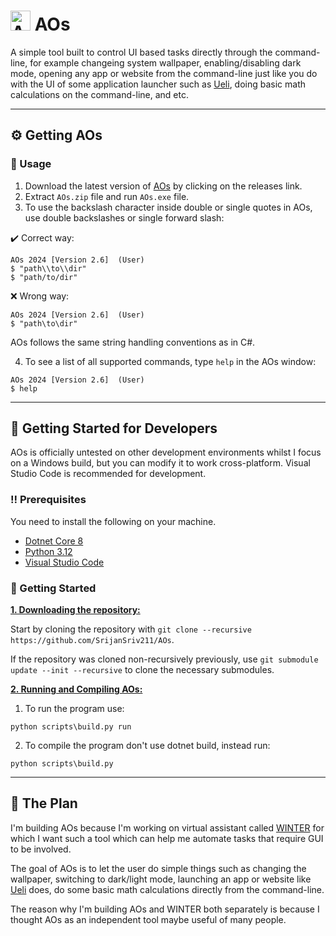 # <img title="AOs" src="https://github.com/SrijanSriv211/AOs/blob/master/img/AOs.ico?raw=true" width="32" height="32"> AOs

A simple tool built to control UI based tasks directly through the command-line, for example changeing system wallpaper, enabling/disabling dark mode, opening any app or website from the command-line just like you do with the UI of some application launcher such as [Ueli](https://github.com/oliverschwendener/ueli), doing basic math calculations on the command-line, and etc.

***

## :gear: Getting AOs
### :eyes: Usage
1. Download the latest version of [AOs](https://github.com/SrijanSriv211/AOs/releases) by clicking on the releases link.
2. Extract `AOs.zip` file and run `AOs.exe` file.
3. To use the backslash character inside double or single quotes in AOs, use double backslashes or single forward slash:

:heavy_check_mark: Correct way:
```console
AOs 2024 [Version 2.6]  (User)
$ "path\\to\\dir"
$ "path/to/dir"
```

:x: Wrong way:
```console
AOs 2024 [Version 2.6]  (User)
$ "path\to\dir"
```

AOs follows the same string handling conventions as in C#.

4. To see a list of all supported commands, type `help` in the AOs window:
```console
AOs 2024 [Version 2.6]  (User)
$ help
```

***

## :toolbox: Getting Started for Developers
AOs is officially untested on other development environments whilst I focus on a Windows build, but you can modify it to work cross-platform. Visual Studio Code is recommended for development.

### :bangbang: Prerequisites
You need to install the following on your machine.
- [Dotnet Core 8](https://dotnet.microsoft.com/en-us/download/dotnet/8.0)
- [Python 3.12](https://www.python.org/downloads/release/python-3122)
- [Visual Studio Code](https://code.visualstudio.com)

### :pencil: Getting Started
<ins>**1. Downloading the repository:**</ins>

Start by cloning the repository with `git clone --recursive https://github.com/SrijanSriv211/AOs`.

If the repository was cloned non-recursively previously, use `git submodule update --init --recursive` to clone the necessary submodules.

<ins>**2. Running and Compiling AOs:**</ins>

1. To run the program use:
```console
python scripts\build.py run
```

2. To compile the program don't use dotnet build, instead run:
```console
python scripts\build.py
```

***

## :notebook_with_decorative_cover: The Plan
I'm building AOs because I'm working on virtual assistant called [WINTER](https://github.com/SrijanSriv211/WINTER) for which I want such a tool which can help me automate tasks that require GUI to be involved.

The goal of AOs is to let the user do simple things such as changing the wallpaper, switching to dark/light mode, launching an app or website like [Ueli](https://github.com/oliverschwendener/ueli) does, do some basic math calculations directly from the command-line.

The reason why I'm building AOs and WINTER both separately is because I thought AOs as an independent tool maybe useful of many people.
